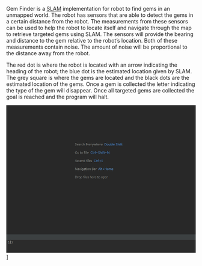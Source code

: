 Gem Finder is a [SLAM](https://en.wikipedia.org/wiki/Simultaneous_localization_and_mapping) implementation for robot to find gems in an unmapped world. The robot has sensors that are able to detect the gems in a certain distance from the robot. The measurements from these sensors can be used to help the robot to locate itself and navigate through the map to retrieve targeted gems using SLAM. The sensors will provide the bearing and distance to the gem relative to the robot’s location. Both of these measurements contain noise. The amount of noise will be proportional to the distance away from the robot.

The red dot is where the robot is located with an arrow indicating the heading of the robot; the blue dot is the estimated location given by SLAM. The grey square is where the gems are located and the black dots are the estimated location of the gems. Once a gem is collected the letter indicating the type of the gem will disappear. Once all targeted gems are collected the goal is reached and the program will halt.


![SLAM Gem Finder](/GemFinder/slam_gem_finder.gif "SLAM Gem Finder")]
